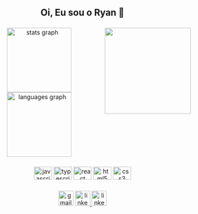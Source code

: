 <html>
<h2 align="center"> Oi, Eu sou o Ryan 🥶</h2>

###
 
<img align="right" height="200" width="200" src="https://lh3.googleusercontent.com/wCsVqSi2bvLNAxvnIeTKuwwhAkEgFRWBh9UruhVn-CgEU0Su9o3xyOEOB3fQyt0_cCbq2doJwB-j12N8-eIdwNIxg9GtMBNqIFsomZ63SLm3nbSzzpTbYRHHOEWQsojCCnfPgJ5g4UvtRrQ8m-KTfIQlpeknjr87eMCdV78JldPHqfSfcVqjv5cJa8zr7wsr50zHRkE5NT8Xw13PizOsjE7UHlGf6U1Kz8PyRwGfN9Xp6yl-GLAPrH4uzvAULjNSzw60R-3K8LIYLVz0O5Kf0pMTMjzqI3CF12yVnm8zmX9zP2kmFprAsBgO9C91c5LIJCliaMPzrLiuE6bCVFJB9X12gmpYuYv7deaU6EAU84uKZ8Q9ezS5b7zez4-OTV30OHmyXLXalp-lOmPpKCZzXORrvF9XBT0FYIHDCxuCic8ZKsvWeYj_PyzPJfN5ztRftZnI4n8U4XNEMKyVf1ZHSQuAxlDALAou65POypl0ViSoVt4ZFSE6TlSxNVVP5O4mkN4Uz6RcsV739HwqLVtGSEiKMNx7xmyufeYhyBxrluMmHfkOsKh_XUIkBi0b4YMyN0J9CGmyrpTwpTurZHtPjMKngxIquSBd9aTjAn5RNTchjANOY3hvbQSKOx0P6BtLD6mYp7Dqgi4sjc1O8l9U7T9U2HwYLn7CFe7VDgtkUeA3WlpHzD3DKiWaiL-_EUEoLIElBcUyzDjL8gIVtfqtznfPveNPQ4e15uWZ4pPPk1XVpeDyc-v8hsFq6lJqYbM=w647-h749-no?authuser=0"/> 

<div align="center">
  <img src="https://github-readme-stats.vercel.app/api?hide_title=false&hide_rank=false&show_icons=true&include_all_commits=true&count_private=true&disable_animations=false&theme=dracula&locale=en&hide_border=false&username=nayrgst" height="150" alt="stats graph"/>
  <img src="https://github-readme-stats.vercel.app/api/top-langs?locale=en&hide_title=false&layout=compact&card_width=320&langs_count=5&theme=dracula&hide_border=false&username=nayrgst" height="150" alt="languages graph"  />
</div>

###

<div align="center" display="flex">
  <img src="https://cdn.jsdelivr.net/gh/devicons/devicon/icons/javascript/javascript-original.svg" height="30" width="42" alt="javascript logo"  />
  <img src="https://cdn.jsdelivr.net/gh/devicons/devicon/icons/typescript/typescript-plain.svg" height="30" width="42" alt="typescript logo"  />
  <img src="https://cdn.jsdelivr.net/gh/devicons/devicon/icons/react/react-original.svg" height="30" width="42" alt="react logo"  />
  <img src="https://cdn.jsdelivr.net/gh/devicons/devicon/icons/html5/html5-original.svg" height="30" width="42" alt="html5 logo"  />
  <img src="https://cdn.jsdelivr.net/gh/devicons/devicon/icons/css3/css3-original.svg" height="30" width="42" alt="css3 logo"  />
</div>

###

<div align="center" display="flex">
  <img src="https://img.shields.io/static/v1?message=Gmail&logo=gmail&label=&color=D14836&logoColor=white&labelColor=&style=for-the-badge" height="35" alt="gmail logo"  />
 <a href="https://www.linkedin.com/in/nayrgst/" target="_blank">
  <img src="https://img.shields.io/static/v1?message=LinkedIn&logo=linkedin&label=&color=0077B5&logoColor=white&labelColor=&style=for-the-badge" height="35" alt="linkedin logo"  />
<a/>

<a href="https://nayrgst.github.io/" target="_blank">
  <img src="https://img.shields.io/static/v1?message=Portfolio&logo=portfolio&label=&color=e53170&logoColor=white&labelColor=&style=for-the-badge" height="35" alt="linkedin logo"  />
<a/>
</div>

###

<br clear="both">

</html>
